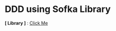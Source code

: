 # DDD using Sofka Library 

**[ Library ]** : [Click Me](https://mvnrepository.com/search?q=sofka)


